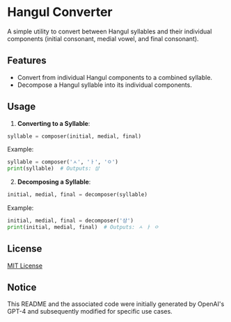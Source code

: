 # Hangul Converter

A simple utility to convert between Hangul syllables and their individual components (initial consonant, medial vowel, and final consonant).

## Features

- Convert from individual Hangul components to a combined syllable.
- Decompose a Hangul syllable into its individual components.

## Usage

1. **Converting to a Syllable**:

```python
syllable = composer(initial, medial, final)
```

Example:

```python
syllable = composer('ㅅ', 'ㅏ', 'ㅇ')
print(syllable)  # Outputs: 상
```

2. **Decomposing a Syllable**:

```python
initial, medial, final = decomposer(syllable)
```

Example:

```python
initial, medial, final = decomposer('상')
print(initial, medial, final)  # Outputs: ㅅ ㅏ ㅇ
```

## License

[MIT License](LICENSE)

## Notice

This README and the associated code were initially generated by OpenAI's GPT-4 and subsequently modified for specific use cases.
